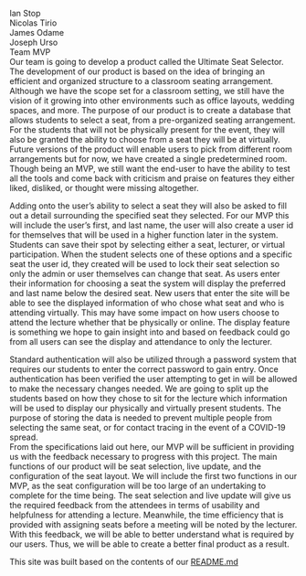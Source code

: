 Ian Stop  
Nicolas Tirio  
James Odame  
Joseph Urso  
Team MVP  
  Our team is going to develop a product called the Ultimate Seat Selector. The development of our product is based on the idea of bringing an efficient and organized structure to a classroom seating arrangement. Although we have the scope set for a classroom setting, we still have the vision of it growing into other environments such as office layouts, wedding spaces, and more. The purpose of our product is to create a database that allows students to select a seat, from a pre-organized seating arrangement. For the students that will not be physically present for the event, they will also be granted the ability to choose from a seat they will be at virtually. Future versions of the product will enable users to pick from different room arrangements but for now, we have created a single predetermined room. Though being an MVP, we still want the end-user to have the ability to test all the tools and come back with criticism and praise on features they either liked, disliked, or thought were missing altogether.   
  
  Adding onto the user’s ability to select a seat they will also be asked to fill out a detail surrounding the specified seat they selected. For our MVP this will include the user’s first, and last name, the user will also create a user id for themselves that will be used in a higher function later in the system. Students can save their spot by selecting either a seat, lecturer, or virtual participation. When the student selects one of these options and a specific seat the user id, they created will be used to lock their seat selection so only the admin or user themselves can change that seat. As users enter their information for choosing a seat the system will display the preferred and last name below the desired seat. New users that enter the site will be able to see the displayed information of who chose what seat and who is attending virtually. This may have some impact on how users choose to attend the lecture whether that be physically or online. The display feature is something we hope to gain insight into and based on feedback could go from all users can see the display and attendance to only the lecturer.

  Standard authentication will also be utilized through a password system that requires our students to enter the correct password to gain entry. Once authentication has been verified the user attempting to get in will be allowed to make the necessary changes needed. We are going to split up the students based on how they chose to sit for the lecture which information will be used to display our physically and virtually present students. The purpose of storing the data is needed to prevent multiple people from selecting the same seat, or for contact tracing in the event of a COVID-19 spread.     
  From the specifications laid out here, our MVP will be sufficient in providing us with the feedback necessary to progress with this project. The main functions of our product will be seat selection, live update, and the configuration of the seat layout. We will include the first two functions in our MVP, as the seat configuration will be too large of an undertaking to complete for the time being. The seat selection and live update will give us the required feedback from the attendees in terms of usability and helpfulness for attending a lecture. Meanwhile, the time efficiency that is provided with assigning seats before a meeting will be noted by the lecturer. With this feedback, we will be able to better understand what is required by our users. Thus, we will be able to create a better final product as a result.


This site was built based on the contents of our [README.md](https://github.com/EricJPogue/UltimateSeatSelector/blob/main/README.md)
